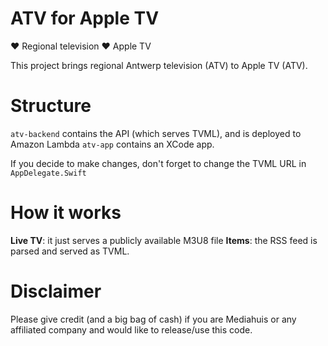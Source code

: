 # ATV for Apple TV

❤️ Regional television
❤️ Apple TV

This project brings regional Antwerp television (ATV) to Apple TV (ATV).

# Structure

`atv-backend` contains the API (which serves TVML), and is deployed to Amazon Lambda
`atv-app` contains an XCode app.

If you decide to make changes, don't forget to change the TVML URL in `AppDelegate.Swift`

# How it works

**Live TV**: it just serves a publicly available M3U8 file
**Items**: the RSS feed is parsed and served as TVML.

# Disclaimer

Please give credit (and a big bag of cash) if you are Mediahuis or any affiliated company and would like to release/use this
code. 
